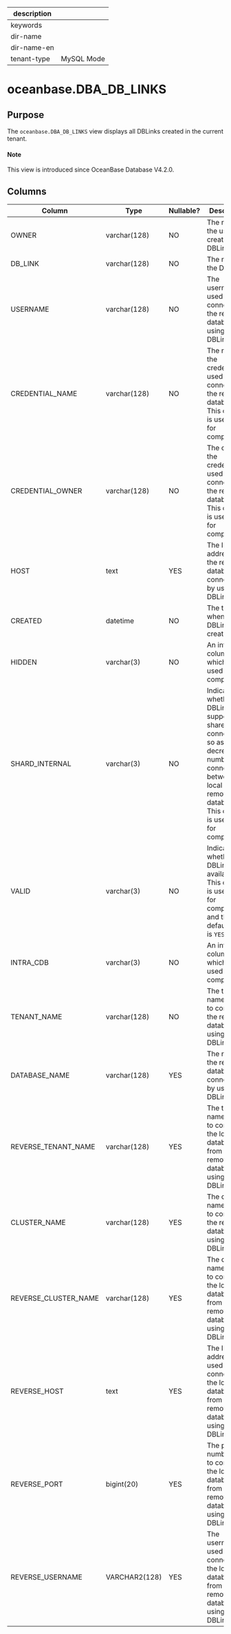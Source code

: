 | description ||
|---|---|
| keywords ||
| dir-name ||
| dir-name-en ||
| tenant-type | MySQL Mode |

# oceanbase.DBA_DB_LINKS

## Purpose

The `oceanbase.DBA_DB_LINKS` view displays all DBLinks created in the current tenant. 

<main id="notice" type='explain'>
   <h4>Note</h4>
   <p>This view is introduced since OceanBase Database V4.2.0. </p>
 </main>

## Columns

| Column | Type | Nullable? | Description |
| --- | --- | --- | --- |
| OWNER | varchar(128) | NO | The name of the user who created the DBLink. |
| DB_LINK | varchar(128) | NO | The name of the DBLink. |
| USERNAME | varchar(128) | NO | The username used to connect to the remote database by using the DBLink. |
| CREDENTIAL_NAME | varchar(128) | NO | The name of the credentials used to connect to the remote database. This column is used only for compatibility. |
| CREDENTIAL_OWNER | varchar(128) | NO | The owner of the credentials used to connect to the remote database. This column is used only for compatibility. |
| HOST | text | YES | The IP address of the remote database connected to by using the DBLink. |
| CREATED | datetime | NO | The time when the DBLink was created. |
| HIDDEN | varchar(3) | NO | An internal column, which is used only for compatibility. |
| SHARD_INTERNAL | varchar(3) | NO | Indicates whether the DBLink supports shared connections so as to decrease the number of connections between the local and remote databases. This column is used only for compatibility. |
| VALID | varchar(3) | NO | Indicates whether the DBLink is available. This column is used only for compatibility, and the default value is `YES`. |
| INTRA_CDB | varchar(3) | NO | An internal column, which is used only for compatibility. |
| TENANT_NAME | varchar(128) | NO | The tenant name used to connect to the remote database by using the DBLink. |
| DATABASE_NAME | varchar(128) | YES | The name of the remote database connected to by using the DBLink. |
| REVERSE_TENANT_NAME | varchar(128) | YES | The tenant name used to connect to the local database from the remote database by using the DBLink. |
| CLUSTER_NAME | varchar(128) | YES | The cluster name used to connect to the remote database by using the DBLink. |
| REVERSE_CLUSTER_NAME | varchar(128) | YES | The cluster name used to connect to the local database from the remote database by using the DBLink. |
| REVERSE_HOST | text | YES | The IP address used to connect to the local database from the remote database by using the DBLink. |
| REVERSE_PORT | bigint(20) | YES | The port number used to connect to the local database from the remote database by using the DBLink. |
| REVERSE_USERNAME | VARCHAR2(128) | YES | The username used to connect to the local database from the remote database by using the DBLink. |
